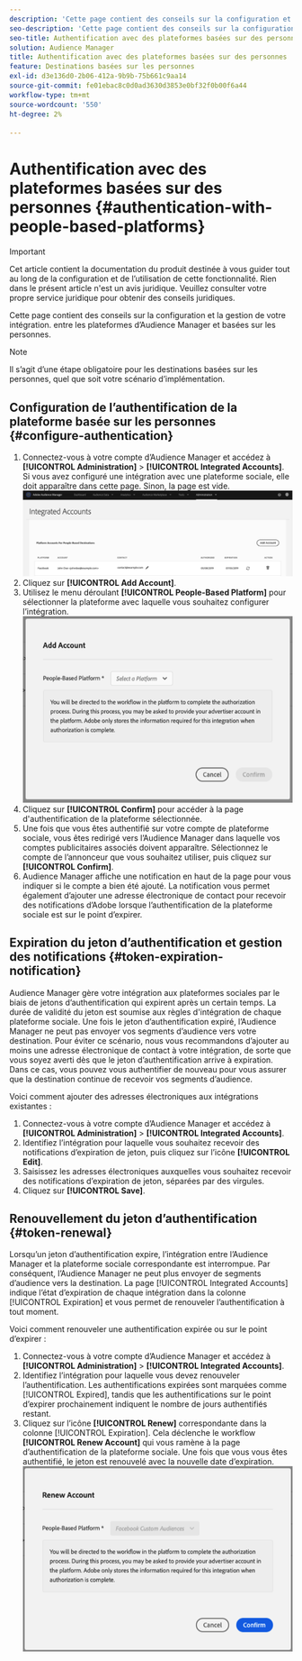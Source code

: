 ```yaml
---
description: 'Cette page contient des conseils sur la configuration et la gestion de l’intégration entre les plateformes d’Audience Manager et basées sur les personnes. '
seo-description: 'Cette page contient des conseils sur la configuration et la gestion de l’intégration entre les plateformes d’Audience Manager et basées sur les personnes. '
seo-title: Authentification avec des plateformes basées sur des personnes
solution: Audience Manager
title: Authentification avec des plateformes basées sur des personnes
feature: Destinations basées sur les personnes
exl-id: d3e136d0-2b06-412a-9b9b-75b661c9aa14
source-git-commit: fe01ebac8c0d0ad3630d3853e0bf32f0b00f6a44
workflow-type: tm+mt
source-wordcount: '550'
ht-degree: 2%

---
```


# Authentification avec des plateformes basées sur des personnes {#authentication-with-people-based-platforms}

>[!IMPORTANT]
>Cet article contient la documentation du produit destinée à vous guider tout au long de la configuration et de l’utilisation de cette fonctionnalité. Rien dans le présent article n&#39;est un avis juridique. Veuillez consulter votre propre service juridique pour obtenir des conseils juridiques.

Cette page contient des conseils sur la configuration et la gestion de votre intégration.
entre les plateformes d’Audience Manager et basées sur les personnes.

>[!NOTE]
>Il s’agit d’une étape obligatoire pour les destinations basées sur les personnes, quel que soit votre scénario d’implémentation.

## Configuration de l’authentification de la plateforme basée sur les personnes {#configure-authentication}

1. Connectez-vous à votre compte d’Audience Manager et accédez à **[!UICONTROL Administration]** > **[!UICONTROL Integrated Accounts]**. Si vous avez configuré une intégration avec une plateforme sociale, elle doit apparaître dans cette page. Sinon, la page est vide.
   ![intégration basée sur les personnes](assets/pbd-config.png)
2. Cliquez sur **[!UICONTROL Add Account]**.
3. Utilisez le menu déroulant **[!UICONTROL People-Based Platform]** pour sélectionner la plateforme avec laquelle vous souhaitez configurer l’intégration.
   ![plate-forme basée sur les personnes](assets/pbd-add.png)
4. Cliquez sur **[!UICONTROL Confirm]** pour accéder à la page d&#39;authentification de la plateforme sélectionnée.
5. Une fois que vous êtes authentifié sur votre compte de plateforme sociale, vous êtes redirigé vers l’Audience Manager dans laquelle vos comptes publicitaires associés doivent apparaître. Sélectionnez le compte de l’annonceur que vous souhaitez utiliser, puis cliquez sur **[!UICONTROL Confirm]**.
6. Audience Manager affiche une notification en haut de la page pour vous indiquer si le compte a bien été ajouté. La notification vous permet également d’ajouter une adresse électronique de contact pour recevoir des notifications d’Adobe lorsque l’authentification de la plateforme sociale est sur le point d’expirer.

## Expiration du jeton d’authentification et gestion des notifications {#token-expiration-notification}

Audience Manager gère votre intégration aux plateformes sociales par le biais de jetons d’authentification qui expirent après un certain temps. La durée de validité du jeton est soumise aux règles d&#39;intégration de chaque plateforme sociale. Une fois le jeton d’authentification expiré, l’Audience Manager ne peut pas envoyer vos segments d’audience vers votre destination. Pour éviter ce scénario, nous vous recommandons d’ajouter au moins une adresse électronique de contact à votre intégration, de sorte que vous soyez averti dès que le jeton d’authentification arrive à expiration. Dans ce cas, vous pouvez vous authentifier de nouveau pour vous assurer que la destination continue de recevoir vos segments d’audience.

Voici comment ajouter des adresses électroniques aux intégrations existantes :

1. Connectez-vous à votre compte d’Audience Manager et accédez à **[!UICONTROL Administration]** > **[!UICONTROL Integrated Accounts]**.
1. Identifiez l’intégration pour laquelle vous souhaitez recevoir des notifications d’expiration de jeton, puis cliquez sur l’icône **[!UICONTROL Edit]**.
1. Saisissez les adresses électroniques auxquelles vous souhaitez recevoir des notifications d’expiration de jeton, séparées par des virgules.
1. Cliquez sur **[!UICONTROL Save]**.

## Renouvellement du jeton d’authentification {#token-renewal}

Lorsqu’un jeton d’authentification expire, l’intégration entre l’Audience Manager et la plateforme sociale correspondante est interrompue. Par conséquent, l’Audience Manager ne peut plus envoyer de segments d’audience vers la destination. La page [!UICONTROL Integrated Accounts] indique l’état d’expiration de chaque intégration dans la colonne [!UICONTROL Expiration] et vous permet de renouveler l’authentification à tout moment.

Voici comment renouveler une authentification expirée ou sur le point d’expirer :
1. Connectez-vous à votre compte d’Audience Manager et accédez à **[!UICONTROL Administration]** > **[!UICONTROL Integrated Accounts]**.
1. Identifiez l’intégration pour laquelle vous devez renouveler l’authentification. Les authentifications expirées sont marquées comme [!UICONTROL Expired], tandis que les authentifications sur le point d’expirer prochainement indiquent le nombre de jours authentifiés restant.
1. Cliquez sur l’icône **[!UICONTROL Renew]** correspondante dans la colonne [!UICONTROL Expiration]. Cela déclenche le workflow **[!UICONTROL Renew Account]** qui vous ramène à la page d’authentification de la plateforme sociale. Une fois que vous vous êtes authentifié, le jeton est renouvelé avec la nouvelle date d’expiration.
   ![pbd-renouveler](assets/pbd-renew.png)
